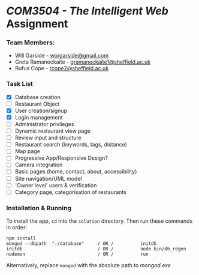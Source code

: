 # *COM3504 - The Intelligent Web* Assignment

### Team Members:
- Will Garside - worgarside@gmail.com
- Greta Ramaneckaite - gramaneckaite1@sheffield.ac.uk
- Rufus Cope - rcope2@sheffield.ac.uk

### Task List
- [x] Database creation 
- [ ] Restaurant Object
- [x] User creation/signup
- [x] Login management
- [ ] Administrator privileges
- [ ] Dynamic restaurant view page
- [ ] Review input and structure
- [ ] Restaurant search (keywords, tags, distance)
- [ ] Map page
- [ ] Progressive App/Responsive Design?
- [ ] Camera integration
- [ ] Basic pages (home, contact, about, accessibility)
- [ ] Site navigation/UML model
- [ ] 'Owner level' users & verification
- [ ] Category page, categorisation of restaurants

### Installation & Running

To install the app, `cd` into the `solution` directory. Then run these commands in order:
```
npm install
mongod --dbpath  "./database"     / OR /          initdb
initdb                            / OR /          node bin/db_regen
nodemon                           / OR /          run
```

Alternatively, replace `mongod` with the absolute path to *mongod.exe*

